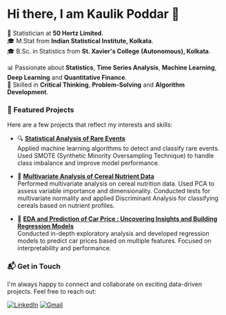 # Hi there, I am Kaulik Poddar 👋

🎯 Statistician at **50 Hertz Limited**.  
🎓 M.Stat from **Indian Statistical Institute, Kolkata**.  
🎓 B.Sc. in Statistics from **St. Xavier's College (Autonomous), Kolkata**.

📊 Passionate about **Statistics**, **Time Series Analysis**, **Machine Learning**, **Deep Learning** and **Quantitative Finance**.  
🧠 Skilled in **Critical Thinking**, **Problem-Solving** and **Algorithm Development**.

### 🚀 Featured Projects

Here are a few projects that reflect my interests and skills:

- 🔍 [**Statistical Analysis of Rare Events**](#)  
  Applied machine learning algorithms to detect and classify rare events. Used SMOTE (Synthetic Minority Oversampling Technique) to handle class imbalance and improve model performance.

- 🌾 [**Multivariate Analysis of Cereal Nutrient Data**](#)  
   Performed multivariate analysis on cereal nutrition data. Used PCA to assess variable importance and dimensionality. Conducted tests for multivariate normality and applied Discriminant Analysis for classifying cereals based on nutrient profiles.
- 🚗 [**EDA and Prediction of Car Price : Uncovering Insights and Building Regression Models**](#)  
  Conducted in-depth exploratory analysis and developed regression models to predict car prices based on multiple features. Focused on interpretability and performance.

### 📬 Get in Touch

I'm always happy to connect and collaborate on exciting data-driven projects. Feel free to reach out:

[![LinkedIn](https://img.shields.io/badge/LinkedIn-KaulikPoddar-blue?style=flat-square&logo=linkedin)](https://www.linkedin.com/in/your-linkedin-username)
[![Gmail](https://img.shields.io/badge/Email-kaulikpodda63r@gmail.com-red?style=flat-square&logo=gmail&logoColor=white)](mailto:kaulikpoddar63@gmail.com)
